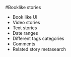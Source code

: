#Booklike stories

* Book like UI
* Video stories
* Text stories
* Date ranges
* Different tags categories
* Comments
* Related story metasearch

  
